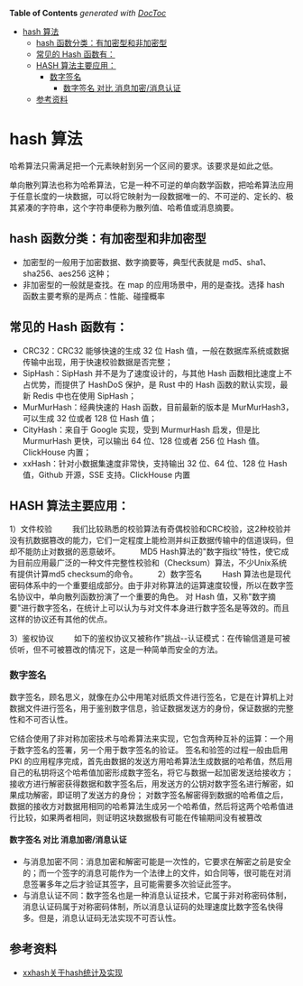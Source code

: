 <!-- START doctoc generated TOC please keep comment here to allow auto update -->
<!-- DON'T EDIT THIS SECTION, INSTEAD RE-RUN doctoc TO UPDATE -->
**Table of Contents**  *generated with [DocToc](https://github.com/thlorenz/doctoc)*

- [hash 算法](#hash-%E7%AE%97%E6%B3%95)
  - [hash 函数分类：有加密型和非加密型](#hash-%E5%87%BD%E6%95%B0%E5%88%86%E7%B1%BB%E6%9C%89%E5%8A%A0%E5%AF%86%E5%9E%8B%E5%92%8C%E9%9D%9E%E5%8A%A0%E5%AF%86%E5%9E%8B)
  - [常见的 Hash 函数有：](#%E5%B8%B8%E8%A7%81%E7%9A%84-hash-%E5%87%BD%E6%95%B0%E6%9C%89)
  - [HASH 算法主要应用：](#hash-%E7%AE%97%E6%B3%95%E4%B8%BB%E8%A6%81%E5%BA%94%E7%94%A8)
    - [数字签名](#%E6%95%B0%E5%AD%97%E7%AD%BE%E5%90%8D)
      - [数字签名 对比 消息加密/消息认证](#%E6%95%B0%E5%AD%97%E7%AD%BE%E5%90%8D-%E5%AF%B9%E6%AF%94-%E6%B6%88%E6%81%AF%E5%8A%A0%E5%AF%86%E6%B6%88%E6%81%AF%E8%AE%A4%E8%AF%81)
  - [参考资料](#%E5%8F%82%E8%80%83%E8%B5%84%E6%96%99)

<!-- END doctoc generated TOC please keep comment here to allow auto update -->

# hash 算法
哈希算法只需满足把一个元素映射到另一个区间的要求。该要求是如此之低。

单向散列算法也称为哈希算法，它是一种不可逆的单向数学函数，把哈希算法应用于任意长度的一块数据，可以将它映射为一段数据唯一的、不可逆的、定长的、极其紧凑的字符串，这个字符串便称为散列值、哈希值或消息摘要。


## hash 函数分类：有加密型和非加密型
- 加密型的一般用于加密数据、数字摘要等，典型代表就是 md5、sha1、sha256、aes256 这种；
- 非加密型的一般就是查找。在 map 的应用场景中，用的是查找。选择 hash 函数主要考察的是两点：性能、碰撞概率

## 常见的 Hash 函数有：

- CRC32：CRC32 能够快速的生成 32 位 Hash 值，一般在数据库系统或数据传输中出现，用于快速校验数据是否完整；
- SipHash：SipHash 并不是为了速度设计的，与其他 Hash 函数相比速度上不占优势，而提供了 HashDoS 保护，是 Rust 中的 Hash 函数的默认实现，最新 Redis 中也在使用 SipHash；
- MurMurHash：经典快速的 Hash 函数，目前最新的版本是 MurMurHash3，可以生成 32 位或者 128 位 Hash 值；
- CityHash：来自于 Google 实现，受到 MurmurHash 启发，但是比 MurmurHash 更快，可以输出 64 位、128 位或者 256 位 Hash 值。ClickHouse 内置；
- xxHash：针对小数据集速度非常快，支持输出 32 位、64 位、128 位 Hash 值，Github 开源，SSE 支持。ClickHouse 内置

## HASH 算法主要应用：

1）文件校验 　　
我们比较熟悉的校验算法有奇偶校验和CRC校验，这2种校验并没有抗数据篡改的能力，它们一定程度上能检测并纠正数据传输中的信道误码，但却不能防止对数据的恶意破坏。 　　
MD5 Hash算法的"数字指纹"特性，使它成为目前应用最广泛的一种文件完整性校验和（Checksum）算法，不少Unix系统有提供计算md5 checksum的命令。 
　　
2）数字签名 　　
Hash 算法也是现代密码体系中的一个重要组成部分。由于非对称算法的运算速度较慢，所以在数字签名协议中，单向散列函数扮演了一个重要的角色。
对 Hash 值，又称"数字摘要"进行数字签名，在统计上可以认为与对文件本身进行数字签名是等效的。而且这样的协议还有其他的优点。 　　

3）鉴权协议 　　
如下的鉴权协议又被称作"挑战--认证模式：在传输信道是可被侦听，但不可被篡改的情况下，这是一种简单而安全的方法。


### 数字签名

数字签名，顾名思义，就像在办公中用笔对纸质文件进行签名，它是在计算机上对数据文件进行签名，用于鉴别数字信息，验证数据发送方的身份，保证数据的完整性和不可否认性。

它结合使用了非对称加密技术与哈希算法来实现，它包含两种互补的运算：一个用于数字签名的签署，另一个用于数字签名的验证。
签名和验签的过程一般由启用 PKI 的应用程序完成，首先由数据的发送方用哈希算法生成数据的哈希值，然后用自己的私钥将这个哈希值加密形成数字签名，将它与数据一起加密发送给接收方；
接收方进行解密获得数据和数字签名后，用发送方的公钥对数字签名进行解密，如果成功解密，即证明了发送方的身份；
对数字签名解密得到数据的哈希值之后，数据的接收方对数据用相同的哈希算法生成另一个哈希值，然后将这两个哈希值进行比较，如果两者相同，则证明这块数据极有可能在传输期间没有被篡改

#### 数字签名 对比 消息加密/消息认证
- 与消息加密不同：消息加密和解密可能是一次性的，它要求在解密之前是安全的；而一个签字的消息可能作为一个法律上的文件，如合同等，很可能在对消息签署多年之后才验证其签字，且可能需要多次验证此签字。
- 与消息认证不同：数字签名也是一种消息认证技术，它属于非对称密码体制，消息认证码属于对称密码体制，所以消息认证码的处理速度比数字签名快得多。但是，消息认证码无法实现不可否认性。


## 参考资料
- [xxhash关于hash统计及实现](https://github.com/Cyan4973/xxHash/tree/release)
